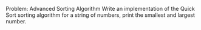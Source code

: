 Problem: Advanced Sorting Algorithm
Write an implementation of the Quick Sort sorting algorithm for a string of numbers, 
print the smallest and largest number.